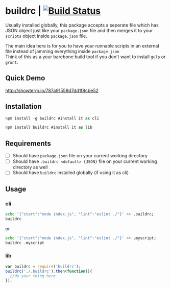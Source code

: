 # buildrc | [![Build Status](https://travis-ci.org/sinkingshriek/buildrc.svg)](https://travis-ci.org/sinkingshriek/buildrc)
Usually installed globally, this package accepts a seperate file which has JSON object just like your `package.json` file and then merges it to your `scripts` object inside `package.json` file.

The main idea here is for you to have your runnable scripts in an external file instead of jamming everything inside `package.json`  
Think of this as a your barebone build tool if you don't want to install `gulp` or `grunt`.

## Quick Demo
http://showterm.io/787a91558d7dd1f8cbe52

## Installation
```js
npm install -g buildrc #install it as cli
```

```js
npm install buildrc #install it as lib
```
## Requirements
- [ ] Should have `package.json` file on your current working directory
- [ ] Should have `.buildrc <default> {JSON}` file on your current working directory as well
- [ ] Should have `buildrc` installed globally (if using it as cli)

## Usage
### cli
```bash
echo '{"start":"node index.js", "lint":"eslint ./"}' >> .buildrc;
buildrc
```
or

```bash
echo '{"start":"node index.js", "lint":"eslint ./"}' >> .myscript;
buildrc .myscript
```
### lib
```js
var buildrc = require('buildrc');
buildrc('./.buildrc').then(function(){
  //do your thing here
});
```
